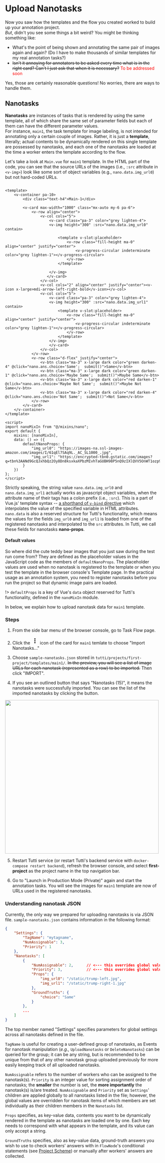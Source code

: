 # Upload Nanotasks

Now you saw how the templates and the flow you created worked to build up your annotation project.  
*But*, didn't you see some things a bit weird?
You might be thinking something like:
- What's the point of being shown and annotating the same pair of images again and again? (Do I have to make thousands of similar templates for my real annotation tasks?)
- ~~Isn't it annoying for annotators to be asked every time what is in the right card? Can't I just ask that when it is necessary?~~  <span style="color:red">To be addressed soon</span>

Yes, those are certainly reasonable questions! No worries, there are ways to handle them.

## Nanotasks

**Nanotasks** are instances of tasks that is rendered by using the same template, all of which share the same set of parameter fields but each of them can have the different parameter values.  
For instance, `main1`, the task template for image labeling, is not intended for annotating only a certain couple of images.
Rather, it is just a **template**, literally; actual contents to be dynamically rendered on this single template are possessed by nanotasks, and each one of the nanotasks are loaded at the time a worker enters the template according to the flow.

Let's take a look at `Main.vue` for `main1` template. In the HTML part of the code, you can see that the source URLs of the images (i.e., `:src` attribute in `<v-img>`) look like some sort of object variables (e.g., `nano.data.img_url0`)  but not hard-coded URLs.

```main1/Main.vue

<template>
    <v-container pa-10>
        <div class="text-h4">Main-1</div>

        <v-card max-width="1000" class="mx-auto my-6 pa-6">
            <v-row align="center">
                <v-col cols="5">
                    <v-card class="pa-3" color="grey lighten-4">
                    <v-img height="300" :src="nano.data.img_url0" contain>

                        <template v-slot:placeholder>
                            <v-row class="fill-height ma-0" align="center" justify="center">
                                <v-progress-circular indeterminate color="grey lighten-1"></v-progress-circular>
                            </v-row>
                        </template>

                    </v-img>
                   </v-card>
                </v-col>
                <v-col cols="2" align="center" justify="center"><v-icon x-large>mdi-arrow-left-right-bold</v-icon></v-col>
                <v-col cols="5">
                    <v-card class="pa-3" color="grey lighten-4">
                    <v-img height="300" :src="nano.data.img_url1" contain>
                        <template v-slot:placeholder>
                            <v-row class="fill-height ma-0" align="center" justify="center">
                                <v-progress-circular indeterminate color="grey lighten-1"></v-progress-circular>
                            </v-row>
                        </template>
                    </v-img>
                    </v-card>
                </v-col>
            </v-row>
            <v-row class="d-flex" justify="center">
                <v-btn class="ma-3" x-large dark color="green darken-4" @click="nano.ans.choice='Same';  submit()">Same</v-btn>
                <v-btn class="ma-3" x-large dark color="green darken-1" @click="nano.ans.choice='Maybe Same';  submit()">Maybe Same</v-btn>
                <v-btn class="ma-3" x-large dark color="red darken-1"   @click="nano.ans.choice='Maybe Not Same';  submit()">Maybe Not Same</v-btn>
                <v-btn class="ma-3" x-large dark color="red darken-4"   @click="nano.ans.choice='Not Same';  submit()">Not Same</v-btn>
            </v-row>
        </v-card>
    </v-container>
</template>

<script>
import nanoMixIn from "@/mixins/nano";
export default {
    mixins: [nanoMixIn],
    data: () => ({
        defaultNanoProps: {
            "img_url0": "https://images-na.ssl-images-amazon.com/images/I/61qEl7SAq9L._AC_SL1000_.jpg",
            "img_url1": "https://encrypted-tbn0.gstatic.com/images?q=tbn%3AANd9GcQJxhbQz2Oy8Dn8ksxkaXPbzMIvhTaGUBH98P5nQ9zIXlQVV5OnWT1ozp9joA&usqp=CAc"
        }
    })
};
</script>
```

Strictly speaking, the string value `nano.data.img_url0` and `nano.data.img_url1` actually works as javascript object variables, when the attribute name of their tags has a colon prefix (i.e., `:src`).
This is a part of Vue.js' template syntax -- [a shorthand of `v-bind` directive](https://vuejs.org/v2/guide/syntax.html#v-bind-Shorthand) which interpolates the value of the specified variable in HTML attributes.
`nano.data` is also a reserved structure for Tutti's functionality, which means the values for the fields `img_url0` and `img_url1` is loaded from one of the registered nanotasks and interpolated to the `src` attributes.
In Tutti, we call these fields for nanotasks **nano-props**.

#### Default values

So where did the cute teddy bear images that you just saw during the test run come from?
They are defined as the placeholder values in the JavaScript code as the members of `defaultNanoProps`.
The placeholder values are used when no nanotask is registered to the template or when you test the template in the browser console's Template page.
In the practical usage as an annotation system, you need to register nanotasks before you run the project so that dynamic image pairs are loaded.

!> `defaultProps` is a key of Vue's `data` object reserved for Tutti's functionality, defined in the `nanoMixIn` module.

In below, we explain how to upload nanotask data for `main1` template.

### Steps

1. From the side bar menu of the browser console, go to Task Flow page.

2. Click the <svg width="24" height="24" viewBox="0 0 24 24"><path d="M12,16A2,2 0 0,1 14,18A2,2 0 0,1 12,20A2,2 0 0,1 10,18A2,2 0 0,1 12,16M12,10A2,2 0 0,1 14,12A2,2 0 0,1 12,14A2,2 0 0,1 10,12A2,2 0 0,1 12,10M12,4A2,2 0 0,1 14,6A2,2 0 0,1 12,8A2,2 0 0,1 10,6A2,2 0 0,1 12,4Z" /></svg> icon of the card for `main1` temlate to choose "Import Nanotasks..."

3. Choose `sample-nanotasks.json` stored in `tutti/projects/first-project/templates/main1/`. ~~In the preview, you will see a list of image URLs for each nanotask (represented as a row) to be imported.~~ Then click "IMPORT".

4. If you see an outlined button that says "Nanotasks (15)", it means the nanotasks were successfully imported. You can see the list of the imported nanotasks by clicking the button.

  <img src="./_media/imported-nanotasks.png" width="500" />

5. Restart Tutti service (or restart Tutti's backend service with `docker-compose restart backend`), refresh the browser console, and select **first-project** as the project name in the top navigation bar.

6. Go to "Launch in Production Mode (Private)" again and start the annotation tasks. You will see the images for `main1` template are now of URLs used in the registered nanotasks.

### Understanding nanotask JSON

Currently, the only way we prepared for uploading nanotasks is via JSON file.
`sample-nanotasks.json` contains information in the following format:
```json
{
    "Settings": {
        "TagName": "mytagname",
        "NumAssignable": 3,
        "Priority": 1
    },
    "Nanotasks": [
        {
            "NumAssignable": 2,      // <--- this overrides global value (3)
            "Priority": 3,           // <--- this overrides global value (1)
            "Props": {
                "img_url0": "/static/trump-left.jpg",
                "img_url1": "/static/trump-right-1.jpg"
            },
            "GroundTruths": {
                "choice": "Same"
            }
        },
        ...
    ]
}
```

The top member named "Settings" specifies parameters for global settings across all nanotasks defined in the file.

`TagName` is useful for creating a user-defined group of nanotasks, as Events for nanotask manipulation (*e.g.,* `UploadNanotasks` or `DeleteNanotasks`) can be queried for the group; it can be any string, but is recommended to be unique from that of any other nanotask group uploaded previously for more easily keeping track of all uploaded nanotasks.

`NumAssignable` refers to the number of workers who can be assigned to the nanotask(s).
`Priority` is an integer value for sorting assignment order of nanotasks; the **smaller** the number is set, the **more importantly** the nanotask(s) is/are treated.
`NumAssignable` and `Priority` set as `Settings`' children are applied globally to all nanotasks listed in the file; however, the global values are overridden for nanotask items of which members are set individually as their children members in the `Nanotasks` list.

`Props` specifies, as key-value data, contents you want to be dynamically rendered in the template as nanotasks are loaded one by one.
Each key needs to correspond with what appears in the template, and its value can only accept a string.

`GroundTruths` specifies, also as key-value data, ground-truth answers you wish to use to check workers' answers with in `FlowNode`'s conditional statements (see [Project Scheme](guide/ref_scheme.md)) or manually after workers' answers are collected.
